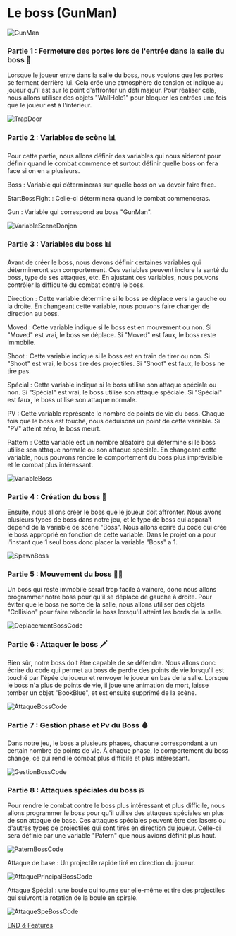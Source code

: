 # Le boss (GunMan)

![GunMan](Images/GunMan.png)

### Partie 1 : Fermeture des portes lors de l'entrée dans la salle du boss 🚪
Lorsque le joueur entre dans la salle du boss, nous voulons que les portes se ferment derrière lui. Cela crée une atmosphère de tension et indique au joueur qu'il est sur le point d'affronter un défi majeur. Pour réaliser cela, nous allons utiliser des objets "WallHole1" pour bloquer les entrées une fois que le joueur est à l'intérieur.

![TrapDoor](Images/TrapDoor.png)

### Partie 2 : Variables de scène 📊
Pour cette partie, nous allons définir des variables qui nous aideront pour définir quand le combat commence et surtout définir quelle boss on fera face si on en a plusieurs.

Boss : Variable qui détermineras sur quelle boss on va devoir faire face.

StartBossFight : Celle-ci déterminera quand le combat commenceras.

Gun : Variable qui correspond au boss "GunMan".

![VariableSceneDonjon](Images/VariableSceneDonjon.png)


### Partie 3 : Variables du boss 📊
Avant de créer le boss, nous devons définir certaines variables qui détermineront son comportement. Ces variables peuvent inclure la santé du boss, type de ses attaques, etc. En ajustant ces variables, nous pouvons contrôler la difficulté du combat contre le boss.

Direction : Cette variable détermine si le boss se déplace vers la gauche ou la droite. En changeant cette variable, nous pouvons faire changer de direction au boss.

Moved : Cette variable indique si le boss est en mouvement ou non. Si "Moved" est vrai, le boss se déplace. Si "Moved" est faux, le boss reste immobile.

Shoot : Cette variable indique si le boss est en train de tirer ou non. Si "Shoot" est vrai, le boss tire des projectiles. Si "Shoot" est faux, le boss ne tire pas.

Spécial : Cette variable indique si le boss utilise son attaque spéciale ou non. Si "Spécial" est vrai, le boss utilise son attaque spéciale. Si "Spécial" est faux, le boss utilise son attaque normale.

PV : Cette variable représente le nombre de points de vie du boss. Chaque fois que le boss est touché, nous déduisons un point de cette variable. Si "PV" atteint zéro, le boss meurt.

Pattern : Cette variable est un nombre aléatoire qui détermine si le boss utilise son attaque normale ou son attaque spéciale. En changeant cette variable, nous pouvons rendre le comportement du boss plus imprévisible et le combat plus intéressant.

![VariableBoss](Images/VariableBoss.png)

### Partie 4 : Création du boss 👹
Ensuite, nous allons créer le boss que le joueur doit affronter. Nous avons plusieurs types de boss dans notre jeu, et le type de boss qui apparaît dépend de la variable de scène "Boss". Nous allons écrire du code qui crée le boss approprié en fonction de cette variable. Dans le projet on a pour l'instant que 1 seul boss donc placer la variable "Boss" a 1.

![SpawnBoss](Images/SpawnBoss.png)

### Partie 5 : Mouvement du boss 🏃‍♂️
Un boss qui reste immobile serait trop facile à vaincre, donc nous allons programmer notre boss pour qu'il se déplace de gauche à droite. Pour éviter que le boss ne sorte de la salle, nous allons utiliser des objets "Collision" pour faire rebondir le boss lorsqu'il atteint les bords de la salle.

![DeplacementBossCode](Images/DeplacementBossCode.png)

### Partie 6 : Attaquer le boss  🗡️
Bien sûr, notre boss doit être capable de se défendre. Nous allons donc écrire du code qui permet au boss de perdre des points de vie lorsqu'il est touché par l'épée du joueur et renvoyer le joueur en bas de la salle. Lorsque le boss n'a plus de points de vie, il joue une animation de mort, laisse tomber un objet "BookBlue", et est ensuite supprimé de la scène.

![AttaqueBossCode](Images/AttaqueBossCode.png)

### Partie 7 : Gestion phase et Pv du Boss 🩸
Dans notre jeu, le boss a plusieurs phases, chacune correspondant à un certain nombre de points de vie. À chaque phase, le comportement du boss change, ce qui rend le combat plus difficile et plus intéressant.

![GestionBossCode](Images/GestionBossCode.png)

### Partie 8 : Attaques spéciales du boss 💥
Pour rendre le combat contre le boss plus intéressant et plus difficile, nous allons programmer le boss pour qu'il utilise des attaques spéciales en plus de son attaque de base. Ces attaques spéciales peuvent être des lasers ou d'autres types de projectiles qui sont tirés en direction du joueur. Celle-ci sera définie par une variable "Patern" que nous avions définit plus haut.

![PaternBossCode](Images/PaternBossCode.png)

Attaque de base : Un projectile rapide tiré en direction du joueur.

![AttaquePrincipalBossCode](Images/AttaquePrincipalBossCode.png)

Attaque Spécial : une boule qui tourne sur elle-même et tire des projectiles qui suivront la rotation de la boule en spirale.

![AttaqueSpeBossCode](Images/AttaqueSpeBossCode.png)

[END & Features](https://github.com/g404-code-gaming/Zelda-Like-CodeGaming/blob/main/Cr%C3%A9ation-Du-Jeu/09_End%2BFeatures.md)
